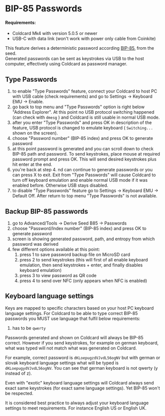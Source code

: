 # BIP-85 Passwords

#### Requirements:
* Coldcard Mk4 with version 5.0.5 or newer
* USB-C with data link (won't work with power only cable from Coinkite)

This feature derives a deterministic password according [BIP-85](https://github.com/scgbckbone/bips/blob/passwords/bip-0085.mediawiki), from the seed. \
Generated passwords can be sent as keystrokes via USB to the host computer,
effectively using Coldcard as password manager.

## Type Passwords

1. to enable "Type Passwords" feature, connect your Coldcard to host PC with USB cable (check requirements) and go to Settings -> Keyboard EMU -> Enable.
2. go back to top menu and "Type Passwords" option is right below "Address Explorer".
At this point no USB protocol switching happened (can check with `dmesg` ) and Coldcard is still usable in normal USB mode.
3. after you enter "Type Passwords" and press OK in description of the feature, USB
protocol is changed to emulate keyboard ( `Switching...` shown on the screen).
4. choose "Password number" (BIP-85 index) and press OK to generate password
5. at this point password is generated and you can scroll down to check BIP-85 path and password.
To send keystrokes, place mouse at required password prompt and press OK. This will send desired keystrokes plus hit enter at the end.
6. you're back at step 4. nd can continue to generate passwords or you can press X
to exit. Exit from "Type Passwords" will cause Coldcard to turn off keyboard emulation and enable normal USB mode if it was enabled before. Otherwise USB stays disabled.
7. to disable "Type Passwords" feature go to Settings -> Keyboard EMU -> Default Off.
After return to top menu "Type Passwords" is not available.

## Backup BIP-85 passwords
1. go to Advanced/Tools -> Derive Seed B85 -> Passwords
2. choose "Password/Index number" (BIP-85 index) and press OK to generate password
3. screen is showing generated password, path, and entropy from which password was derived
4. few different options available at this point:
   1. press 1 to save password backup file on MicroSD card
   2. press 2 to send keystrokes (this will first of all enable keyboard emulation, then send keystrokes + enter, and finally disables keyboard emulation)
   3. press 3 to view password as QR code
   4. press 4 to send over NFC (only appears when NFC is enabled)

## Keyboard language settings
Keys are mapped to specific characters based on your host PC keyboard language settings.
For Coldcard to be able to type correct BIP-85 passwords you MUST use language that fulfil below requirements:
1. has to be `qwerty`

Passwords generated and shown on Coldcard will always be BIP-85 correct. However
if you send keystrokes, for example on german keyboard, what was typed will not match what was generated on Coldcard.

For example, correct password is `dKLoepugzdVJvdL56ogNV` but with german or slovak keyboard language settings
what will be typed is `dKLoepugydVJvdL56ogNV`. You can see that german keyboard is not qwerty (y instead of z).

Even with "exotic" keyboard language settings will Coldcard always send exact same keystrokes (for exact same language settings).
Yet BIP-85 won't be respected.

It is considered best practice to always adjust your keyboard language settings to meet requirements. For instance English US or English UK.